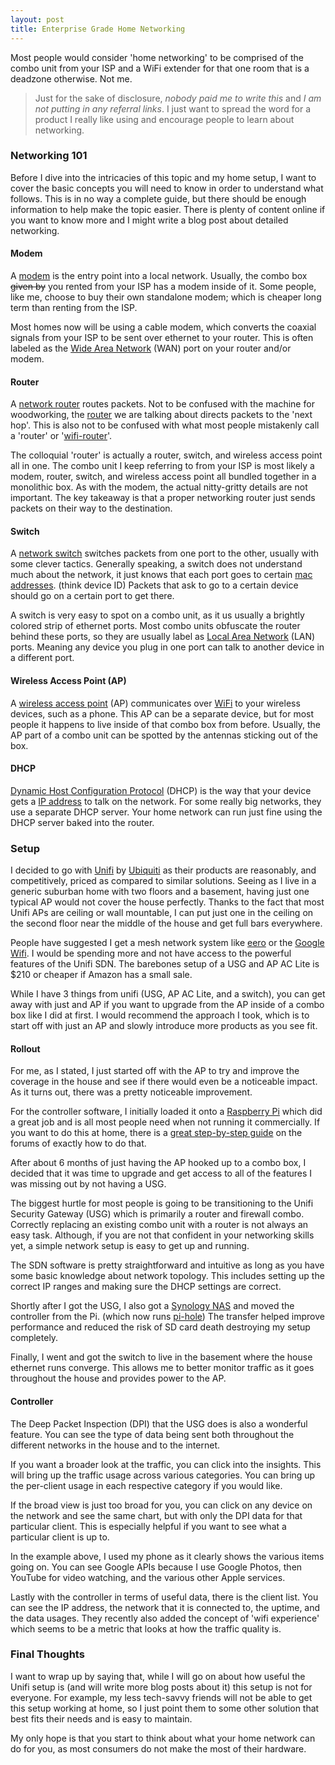 ```yaml
---
layout: post
title: Enterprise Grade Home Networking
---
```


Most people would consider 'home networking' to be comprised of the combo unit from your ISP and a WiFi extender for
that one room that is a deadzone otherwise. Not me.

> Just for the sake of disclosure, *nobody paid me to write this* and *I am not putting in any referral links*. I just
want to spread the word for a product I really like using and encourage people to learn about networking.

### Networking 101

Before I dive into the intricacies of this topic and my home setup, I want to cover the basic concepts you will need to
know in order to understand what follows. This is in no way a complete guide, but there should be enough information to
help make the topic easier. There is plenty of content online if you want to know more and I might write a blog post about
detailed networking.
#### Modem

A [modem](https://en.wikipedia.org/wiki/Cable_modem) is the entry point into a local network. Usually, the combo box
~~given by~~ you rented from your ISP has a modem inside of it. Some people, like me, choose to buy their own standalone
modem; which is cheaper long term than renting from the ISP.

Most homes now will be using a cable modem, which converts the coaxial signals from your ISP to be sent over ethernet to
your router. This is often labeled as the [Wide Area Network](https://en.wikipedia.org/wiki/Wide_area_network) (WAN) port
on your router and/or modem.

#### Router

A [network router](https://en.wikipedia.org/wiki/Router_(computing)) routes packets. Not to be confused with the machine
for woodworking, the [router](https://www.dummies.com/programming/networking/network-basics-routers/) we are talking about
directs packets to the 'next hop'. This is also not to be confused with what most people mistakenly call a 'router' or
'[wifi-router](https://en.wikipedia.org/wiki/Wireless_router)'.

The colloquial 'router' is actually a router, switch, and wireless access point all in one. The combo unit I keep referring
to from your ISP is most likely a modem, router, switch, and wireless access point all bundled together in a monolithic box.
As with the modem, the actual nitty-gritty details are not important. The key takeaway is that a proper networking router just
sends packets on their way to the destination.

#### Switch

A [network switch](https://en.wikipedia.org/wiki/Network_switch) switches packets from one port to the other, usually
with some clever tactics. Generally speaking, a switch does not understand much about the network, it just knows that each
port goes to certain [mac addresses](https://en.wikipedia.org/wiki/MAC_address). (think device ID) Packets that ask to go
to a certain device should go on a certain port to get there.

A switch is very easy to spot on a combo unit, as it us usually a brightly colored strip of ethernet ports. Most combo
units obfuscate the router behind these ports, so they are usually label as [Local Area Network](https://en.wikipedia.org/wiki/Local_area_network)
(LAN) ports. Meaning any device you plug in one port can talk to another device in a different port.

#### Wireless Access Point (AP)

A [wireless access point](https://en.wikipedia.org/wiki/Wireless_access_point) (AP) communicates over [WiFi](https://en.wikipedia.org/wiki/Wi-Fi)
to your wireless devices, such as a phone. This AP can be a separate device, but for most people it happens to live inside
of that combo box from before. Usually, the AP part of a combo unit can be spotted by the antennas sticking out of the box.

#### DHCP

[Dynamic Host Configuration Protocol](https://en.wikipedia.org/wiki/Dynamic_Host_Configuration_Protocol) (DHCP) is the way
that your device gets a [IP address](https://en.wikipedia.org/wiki/IP_address) to talk on the network. For some really big
networks, they use a separate DHCP server. Your home network can run just fine using the DHCP server baked into the router.

### Setup

<amp-img width="800" height="320" layout="responsive" src="/assets/network-post/all-good.jpg" alt="A screenshot of my Unifi dashboard"></amp-img>

I decided to go with [Unifi](https://unifi-sdn.ui.com) by [Ubiquiti](https://www.ui.com) as their products are reasonably,
and competitively, priced as compared to similar solutions. Seeing as I live in a generic suburban home with two floors and
a basement, having just one typical AP would not cover the house perfectly. Thanks to the fact that most Unifi APs are ceiling
or wall mountable, I can put just one in the ceiling on the second floor near the middle of the house and get full bars everywhere.

People have suggested I get a mesh network system like [eero](https://eero.com) or the [Google Wifi](https://store.google.com/us/product/google_wifi?hl=en-US). I would be spending more and not have access to the powerful features of the Unifi SDN. The barebones setup of a USG and AP AC Lite is $210 or cheaper if Amazon has a small sale. 

<amp-img width="620" height="130" layout="responsive" src="/assets/network-post/gear.jpg" alt="A screenshot of the unifi gear I have"></amp-img>

While I have 3 things from unifi (USG, AP AC Lite, and a switch), you can get away with just and AP if you want to upgrade
from the AP inside of a combo box like I did at first. I would recommend the approach I took, which is to start off with just
an AP and slowly introduce more products as you see fit.

#### Rollout

For me, as I stated, I just started off with the AP to try and improve the coverage in the house and see if there would
even be a noticeable impact. As it turns out, there was a pretty noticeable improvement.

For the controller software, I initially loaded it onto a [Raspberry Pi](https://www.raspberrypi.org) which did a great
job and is all most people need when not running it commercially. If you want to do this at home, there is a [great step-by-step guide](https://community.ubnt.com/t5/UniFi-Routing-Switching/Step-By-Step-Tutorial-Guide-Raspberry-Pi-with-UniFi-Controller/td-p/2470231)
on the forums of exactly how to do that.

After about 6 months of just having the AP hooked up to a combo box, I decided that it was time to upgrade and get access
to all of the features I was missing out by not having a USG.

The biggest hurtle for most people is going to be transitioning to the Unifi Security Gateway (USG) which is primarily a
router and firewall combo. Correctly replacing an existing combo unit with a router is not always an easy task. Although,
if you are not that confident in your networking skills yet, a simple network setup is easy to get up and running.

The SDN software is pretty straightforward and intuitive as long as you have some basic knowledge about network topology.
This includes setting up the correct IP ranges and making sure the DHCP settings are correct.

<amp-img width="800" height="320" layout="responsive" src="/assets/network-post/docker.jpg" alt="A screenshot of the unifi
controller running in docker"></amp-img>

Shortly after I got the USG, I also got a [Synology NAS](https://www.synology.com/en-us) and moved the controller from the
Pi. (which now runs [pi-hole](https://pi-hole.net)) The transfer helped improve performance and reduced the risk of SD card
death destroying my setup completely.

Finally, I went and got the switch to live in the basement where the house ethernet runs converge. This allows me to better
monitor traffic as it goes throughout the house and provides power to the AP.

#### Controller

<amp-img width="800" height="206" layout="responsive" src="/assets/network-post/status.jpg" alt="A screenshot of the basic
network status"></amp-img>

The Deep Packet Inspection (DPI) that the USG does is also a wonderful feature. You can see the type of data being sent
both throughout the different networks in the house and to the internet.

<amp-img width="1020" height="257" layout="responsive" src="/assets/network-post/dpi.jpg" alt="A screenshot of the detailed
DPI overview"></amp-img>

If you want a broader look at the traffic, you can click into the insights. This will bring up the traffic usage across
various categories. You can bring up the per-client usage in each respective category if you would like.

<amp-img width="360" height="480" layout="responsive" src="/assets/network-post/device-dpi.jpg" alt="A screenshot of the
detailed DPI for a device"></amp-img>

If the broad view is just too broad for you, you can click on any device on the network and see the same chart, but with only
the DPI data for that particular client. This is especially helpful if you want to see what a particular client is up to.

In the example above, I used my phone as it clearly shows the various items going on. You can see Google APIs because
I use Google Photos, then YouTube for video watching, and the various other Apple services.

<amp-img width="917" height="524" layout="responsive" src="/assets/network-post/clients.jpg" alt="A screenshot of the clients list on my home network"></amp-img>

Lastly with the controller in terms of useful data, there is the client list. You can see the IP address, the network
that it is connected to, the uptime, and the data usages. They recently also added the concept of 'wifi experience' which
seems to be a metric that looks at how the traffic quality is.

### Final Thoughts

I want to wrap up by saying that, while I will go on about how useful the Unifi setup is (and will write more blog posts
about it) this setup is not for everyone. For example, my less tech-savvy friends will not be able to get this setup working
at home, so I just point them to some other solution that best fits their needs and is easy to maintain.

My only hope is that you start to think about what your home network can do for you, as most consumers do not make the
most of their hardware.